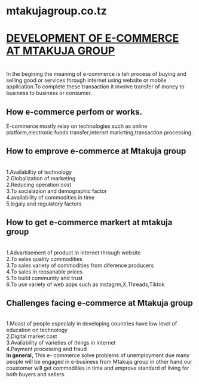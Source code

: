 # mtakujagroup.co.tz
<h1><ins>DEVELOPMENT OF E-COMMERCE AT MTAKUJA GROUP</ins></h1>
<br>
<body>In the begining the meaning of e-commerce is teh process of buying and selling good or services through internet using website or mobile application.To complete these transaction it involve transfer of money to business to business or consumer. </body> 
<br>
<h2> How e-commerce perfom or works.</h2>
<body>E-commerce mostly relay on technologies such as online platform,electronic funds transfer,internrt markrting,transaction processing.</body>
<h2>How to emprove e-commerce at Mtakuja group </h2>
<br>
<body>1.Availability of technology<br>2.Globalization of marketing<br>2.Reducing operation cost<br>3.To socialazion and demographic factor<br>4.availability of commodities in time<br> 5.legaly and regulatory factors</body>
<br>
<h2>How to get e-commerce markert at mtakuja group</h2>
<br>
<body>1.Advartisement of product in internet through website<br>2.To sales quality commodities<br>3.To sales variety of commodities from diference producers<br>4.To sales in reosanable prices<br>5.To build community and trust<br>6.To use variety of web apps such as instagrm,X,Threads,Tiktok</body>
<br>
<h2>Challenges facing e-commerce at Mtakuja group</h2>
<br>
<body>1.Moast of people especialy in developing countries have low level of education on technology
<br>2.Digital market cost
<br>3.Availability of varieties of things in internet
<br>4.Payment processing and fraud
<br><b>In general,</b> This e- commerce solve problems of unemployment due many people will be engaged in e-business from Mtakuja group in other hand our coustomer will get commodities in time and emprove standard of living for both buyers and sellers.</body>
